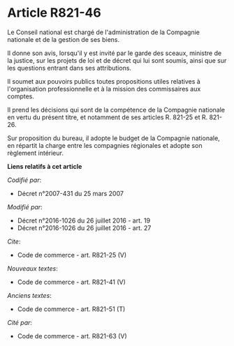 # Article R821-46

Le Conseil national est chargé de l'administration de la Compagnie nationale et de la gestion de ses biens. 

Il donne son avis, lorsqu'il y est invité par le garde des sceaux, ministre de la justice, sur les projets de loi et de
décret qui lui sont soumis, ainsi que sur les questions entrant dans ses attributions. 

Il soumet aux pouvoirs publics toutes propositions utiles relatives à l'organisation professionnelle et à la mission des
commissaires aux comptes. 

Il prend les décisions qui sont de la compétence de la Compagnie nationale en vertu du présent titre, et notamment de ses
articles R. 821-25 et R. 821-26. 

Sur proposition du bureau, il adopte le budget de la Compagnie nationale, en répartit la charge entre les compagnies
régionales et adopte son règlement intérieur.

**Liens relatifs à cet article**

_Codifié par_:

  - Décret n°2007-431 du 25 mars 2007

_Modifié par_:

  - Décret n°2016-1026 du 26 juillet 2016 - art. 19
  - Décret n°2016-1026 du 26 juillet 2016 - art. 27

_Cite_:

  - Code de commerce - art. R821-25 (V)

_Nouveaux textes_:

  - Code de commerce - art. R821-41 (V)

_Anciens textes_:

  - Code de commerce - art. R821-51 (T)

_Cité par_:

  - Code de commerce - art. R821-63 (V)
